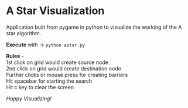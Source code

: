 # A Star Visualization
Application built from pygame in python to vizualize the working of the A star algorithm.

**Execute** with -> `python astar.py`

**Rules** -  
1st click on grid would create source node  
2nd click on grid would create destination node  
Further clicks or mouse press for creating barriers  
Hit spacebar for starting the search  
Hit c key to clear the screen  

*Happy Visualizing!*
